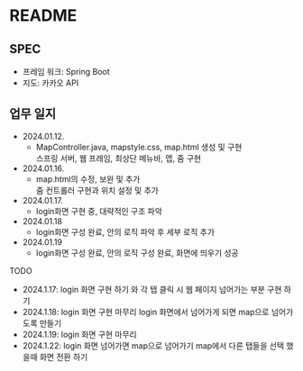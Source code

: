 # README

## SPEC
- 프레임 워크: Spring Boot  
- 지도: 카카오 API

## 업무 일지
- 2024.01.12.  
  - MapController.java, mapstyle.css, map.html 생성 및 구현  
  스프링 서버, 웹 프레임, 최상단 메뉴바, 맵, 줌 구현  
- 2024.01.16.  
  - map.html의 수정, 보완 및 추가  
  줌 컨트롤러 구현과 위치 설정 및 추가
- 2024.01.17.  
  - login화면 구현 중, 대략적인 구조 파악
- 2024.01.18  
  - login화면 구성 완료, 안의 로직 파악 후 세부 로직 추가
- 2024.01.19
  - login화면 구성 완료, 안의 로직 구성 완료, 화면에 띄우기 성공
  
TODO
- 2024.1.17: login 화면 구현 하기 와 각 탭 클릭 시 웹 페이지 넘어가는 부분 구현 하기 
- 2024.1.18: login 화면 구현 마무리 login 화면에서 넘어가게 되면 map으로 넘어가도록 만들기
- 2024.1.19: login 화면 구현 마무리
- 2024.1.22: login 화면 넘어가면 map으로 넘어가기 map에서 다른 탭들을 선택 했을때 화면 전환 하기
